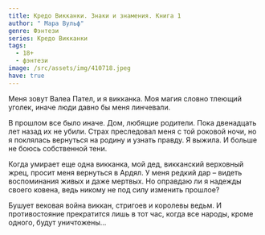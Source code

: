 ```yaml
---
title: Кредо Викканки. Знаки и знамения. Книга 1
author: " Мара Вульф"
genre: Фэнтези
series: Кредо Викканки
tags:
  - 18+
  - фэнтези
image: /src/assets/img/410718.jpeg
have: true
---
```

Меня зовут Валеа Пател, и я викканка. Моя магия словно тлеющий уголек, иначе люди давно бы меня линчевали.

В прошлом все было иначе. Дом, любящие родители. Пока двенадцать лет назад их не убили. Страх преследовал меня с той роковой ночи, но я поклялась вернуться на родину и узнать правду. Я выжила. И больше не боюсь собственной тени.

Когда умирает еще одна викканка, мой дед, викканский верховный жрец, просит меня вернуться в Ардял. У меня редкий дар – видеть воспоминания живых и даже мертвых. Но оправдаю ли я надежды своего ковена, ведь никому не под силу изменить прошлое?

Бушует вековая война виккан, стригоев и королевы ведьм. И противостояние прекратится лишь в тот час, когда все народы, кроме одного, будут уничтожены…
